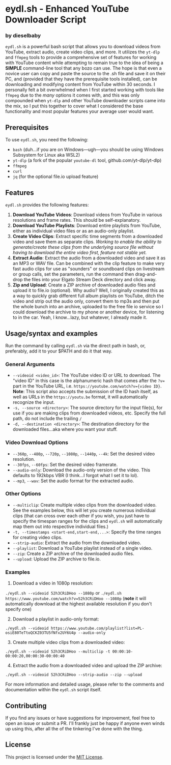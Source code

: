 # eydl.sh - Enhanced YouTube Downloader Script
### by dieselbaby

`eydl.sh` is a powerful bash script that allows you to download videos from YouTube, extract audio, create video clips, and more. It utilizes the `yt-dlp` and `ffmpeg` tools to provide a comprehensive set of features for working with YouTube content while attempting to remain true to the idea of being a **SIMPLE** command-line tool that any bozo can use.  The hope is that even a novice user can copy and paste the source to the .sh file and save it on their PC, and (provided that they have the prerequisite tools installed), can be downloading and modifying content from YouTube within 30 seconds.  I personally felt a bit overwhelmed when I first started working with tools like `ffmpeg` due to the *many* options it comes with, and this was only compounded when `yt-dlp` and other YouTube downloader scripts came into the mix, so I put this together to cover what I considered the base functionality and most popular features your average user would want.

## Prerequisites

To use `eydl.sh`, you need the following:

- `bash` (duh...if you are on Windows—ugh—you should be using Windows Subsystem for Linux aka WSL2)
- `yt-dlp` (a fork of the popular `youtube-dl` tool, github.com/yt-dlp/yt-dlp)
- `ffmpeg`
- `curl`
- `jq` (for the optional file.io upload feature)


## Features

`eydl.sh` provides the following features:

1. **Download YouTube Videos**: Download videos from YouTube in various resolutions and frame rates.  This should be self-explanatory.
2. **Download YouTube Playlists**: Download entire playlists from YouTube, either as individual video files or as an audio-only playlist.
3. **Create Video Clips**: Extract specific time segments from a downloaded video and save them as separate clips.  *Working to enable the ability to generate/create these clips from the underlying source file without having to download the entire video first, feature not stable yet.*
4. **Extract Audio**: Extract the audio from a downloaded video and save it as an MP3 or WAV file.  Can be combined with the clip feature to make very fast audio clips for use as "sounders" or soundboard clips on livestream or group calls, set the parameters, run the command then drag-and-drop the files into your Elgato Stream Deck directory and click away.
5. **Zip and Upload**: Create a ZIP archive of downloaded audio files and upload it to file.io (optional).  Why audio?  Well, I originally created this as a way to quickly grab different full album playlists on YouTube, ditch the video and strip out the audio only, convert them to mp3s and then put the whole bunch into an archive, uploaded to the free file io service so I could download the archive to my phone or another device, for listening to in the car.  Yeah, I know...lazy, but whatever, I already made it.

## Usage/syntax and examples

Run the command by calling `eydl.sh` via the direct path in bash, or, preferably, add it to your $PATH and do it that way.

### General Arguments

- `--videoid <video_id>`: The YouTube video ID or URL to download.  The "video ID" in this case is the alphanumeric hash that comes after the `?v=` part in the YouTube URL, i.e. `https://youtube.com/watch?v={video ID}`.  **Note**:  This script also accepts the submission of the ID hash itself, as well as URLs in the `https://youtu.be` format, it will automatically recognize the input.
- `-s, --source <directory>`: The source directory for the input file(s), for use if you are making clips from downloaded videos, etc.  Specify the full path, do not include the trailing `/`
- `-d, --destination <directory>`: The destination directory for the downloaded files...aka where you want your stuff.

### Video Download Options

- `--360p`, `--480p`, `--720p`, `--1080p`, `--1440p`, `--4k`: Set the desired video resolution.
- `--30fps`, `--60fps`: Set the desired video framerate.
- `--audio-only`: Download the audio-only version of the video.  This defaults to 192kbps VBR (I think...I forgot what I set it to lol).
- `--mp3`, `--wav`: Set the audio format for the extracted audio.

### Other Options

- `--multiclip`: Create multiple video clips from the downloaded video.  See the examples below, this will let you create numerous individual clips (that can cross over each other if you wish, you just have to specify the timespan ranges for the clips and `eydl.sh` will automatically map them out into respective individual files.)
- `-t, --timestamps <start-end,start-end,...>`: Specify the time ranges for creating video clips.
- `--strip-audio`: Extract the audio from the downloaded video.
- `--playlist`: Download a YouTube playlist instead of a single video.
- `--zip`: Create a ZIP archive of the downloaded audio files.
- `--upload`: Upload the ZIP archive to file.io.

### Examples

1. Download a video in 1080p resolution:

`./eydl.sh --videoid 52h3CRiDHoo --1080p` or `./eydl.sh https://www.youtube.com/watch?v=52h3CRiDHoo --1080p` (**note** it will automatically download at the highest available resolution if you don't specify one)

2. Download a playlist in audio-only format:

`./eydl.sh --videoid https://www.youtube.com/playlist?list=PL-osiE80TeTtoQCKZ03TU5fNfx2UY6U4p --audio-only`

3. Create multiple video clips from a downloaded video:

`./eydl.sh --videoid 52h3CRiDHoo --multiclip -t 00:00:10-00:00:20,00:00:30-00:00:40`

4. Extract the audio from a downloaded video and upload the ZIP archive:
   
`./eydl.sh --videoid 52h3CRiDHoo --strip-audio --zip --upload`

For more information and detailed usage, please refer to the comments and documentation within the `eydl.sh` script itself.

## Contributing

If you find any issues or have suggestions for improvement, feel free to open an issue or submit a PR.  I'll frankly just be happy if anyone even winds up using this, after all the of the tinkering I've done with the thing.

## License

This project is licensed under the [MIT License](LICENSE).


